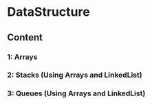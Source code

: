 # DataStructure
## Content 
### 1: Arrays
### 2: Stacks (Using Arrays and LinkedList)
### 3: Queues (Using Arrays and LinkedList)
